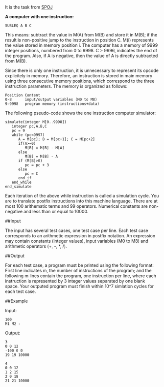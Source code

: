 It is the task from [SPOJ](https://www.spoj.com/problems/ONEINSTR/)  

**A computer with one instruction:**

```
SUBLEQ A B C  
```

This means: subtract the value in M(A) from M(B) and store it in M(B); if the result is non-positive jump to the instruction in position C. M(i) represents the value stored in memory position i. The computer has a memory of 9999 integer positions, numbered from 0 to 9998. C > 9996, indicates the end of the program. Also, if A is negative, then the value of A is directly subtracted from M(B).

Since there is only one instruction, it is unnecessary to represent its opcode explicitely in memory. Therefore, an instruction is stored in main memory using three consecutive memory positions, which correspond to the three instruction parameters. The memory is organized as follows:

```
Position Content
0-8      input/output variables (M0 to M8)
9-9998   program memory (instructions+data)
```

The following pseudo-code shows the one instruction computer simulator:

```
simulate(integer M[0..9998])
   integer pc,A,B,C
   pc = 9
   while (pc<9997)
      A = M[pc]; B = M[pc+1]; C = M[pc+2]
      if(A>=0) 
         M[B] = M[B] - M[A]
      else
         M[B] = M[B] - A
      if (M[B]>0)
         pc = pc + 3
      else
         pc = C
      end_if
   end_while
end_simulate
```

Each iteration of the above while instruction is called a simulation cycle. You are to translate postfix instructions into this machine language. There are at most 100 arithematic terms and 99 operators. Numerical constants are non-negative and less than or equal to 10000.

##Input

The input has several test cases, one test case per line. Each test case corresponds to an arithmetic expression in postfix notation. An expression may contain constants (integer values), input variables (M0 to M8) and arithmetic operators (+, -, *, /).

##Output

For each test case, a program must be printed using the following format: First line indicates m, the number of instructions of the program; and the following m lines contain the program, one instruction per line, where each instruction is represented by 3 integer values separated by one blank space. Your outputed program must finish within 10^7 simlation cycles for each test case.

##Example


Input:  

```
100
M1 M2 -
```

Output:  

```
3
0 0 12
-100 0 0
19 19 10000

4
0 0 12
1 2 15
2 0 18
21 21 10000
```
